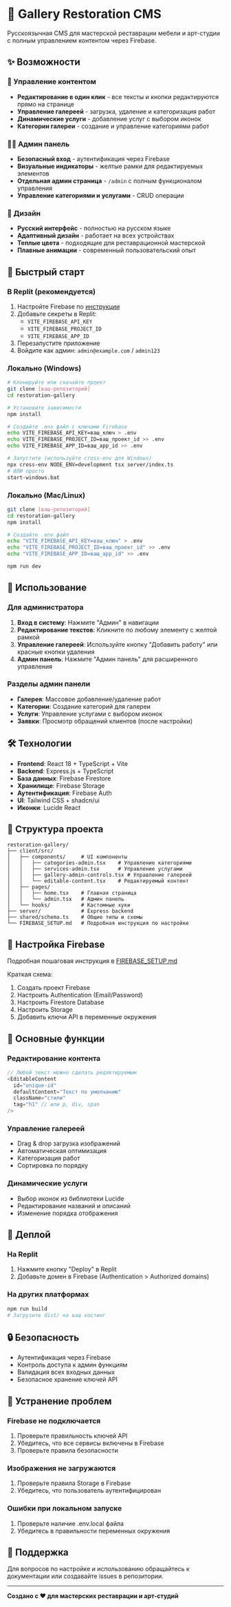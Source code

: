 # 🎨 Gallery Restoration CMS

Русскоязычная CMS для мастерской реставрации мебели и арт-студии с полным управлением контентом через Firebase.

## ✨ Возможности

### 🔧 Управление контентом
- **Редактирование в один клик** - все тексты и кнопки редактируются прямо на странице
- **Управление галереей** - загрузка, удаление и категоризация работ
- **Динамические услуги** - добавление услуг с выбором иконок
- **Категории галереи** - создание и управление категориями работ

### 👨‍💼 Админ панель
- **Безопасный вход** - аутентификация через Firebase
- **Визуальные индикаторы** - желтые рамки для редактируемых элементов
- **Отдельная админ страница** - `/admin` с полным функционалом управления
- **Управление категориями и услугами** - CRUD операции

### 🎨 Дизайн
- **Русский интерфейс** - полностью на русском языке
- **Адаптивный дизайн** - работает на всех устройствах  
- **Теплые цвета** - подходящие для реставрационной мастерской
- **Плавные анимации** - современный пользовательский опыт

## 🚀 Быстрый старт

### В Replit (рекомендуется)
1. Настройте Firebase по [инструкции](./FIREBASE_SETUP.md)
2. Добавьте секреты в Replit:
   - `VITE_FIREBASE_API_KEY`
   - `VITE_FIREBASE_PROJECT_ID` 
   - `VITE_FIREBASE_APP_ID`
3. Перезапустите приложение
4. Войдите как админ: `admin@example.com` / `admin123`

### Локально (Windows)
```bash
# Клонируйте или скачайте проект
git clone [ваш-репозиторий]
cd restoration-gallery

# Установите зависимости
npm install

# Создайте .env файл с ключами Firebase
echo VITE_FIREBASE_API_KEY=ваш_ключ > .env
echo VITE_FIREBASE_PROJECT_ID=ваш_проект_id >> .env  
echo VITE_FIREBASE_APP_ID=ваш_app_id >> .env

# Запустите (используйте cross-env для Windows)
npx cross-env NODE_ENV=development tsx server/index.ts
# ИЛИ просто
start-windows.bat
```

### Локально (Mac/Linux)
```bash
git clone [ваш-репозиторий]
cd restoration-gallery
npm install

# Создайте .env файл
echo "VITE_FIREBASE_API_KEY=ваш_ключ" > .env
echo "VITE_FIREBASE_PROJECT_ID=ваш_проект_id" >> .env  
echo "VITE_FIREBASE_APP_ID=ваш_app_id" >> .env

npm run dev
```

## 📖 Использование

### Для администратора
1. **Вход в систему**: Нажмите "Админ" в навигации
2. **Редактирование текстов**: Кликните по любому элементу с желтой рамкой
3. **Управление галереей**: Используйте кнопку "Добавить работу" или красные кнопки удаления
4. **Админ панель**: Нажмите "Админ панель" для расширенного управления

### Разделы админ панели
- **Галерея**: Массовое добавление/удаление работ
- **Категории**: Создание категорий для галереи  
- **Услуги**: Управление услугами с выбором иконок
- **Заявки**: Просмотр обращений клиентов (после настройки)

## 🛠 Технологии

- **Frontend**: React 18 + TypeScript + Vite
- **Backend**: Express.js + TypeScript  
- **База данных**: Firebase Firestore
- **Хранилище**: Firebase Storage
- **Аутентификация**: Firebase Auth
- **UI**: Tailwind CSS + shadcn/ui
- **Иконки**: Lucide React

## 📁 Структура проекта

```
restoration-gallery/
├── client/src/
│   ├── components/     # UI компоненты
│   │   ├── categories-admin.tsx    # Управление категориями
│   │   ├── services-admin.tsx      # Управление услугами  
│   │   ├── gallery-admin-controls.tsx # Управление галереей
│   │   └── editable-content.tsx    # Редактируемый контент
│   ├── pages/
│   │   ├── home.tsx    # Главная страница
│   │   └── admin.tsx   # Админ панель
│   └── hooks/          # Кастомные хуки
├── server/             # Express backend
├── shared/schema.ts    # Общие типы и схемы
└── FIREBASE_SETUP.md   # Подробная инструкция по настройке
```

## 🔧 Настройка Firebase

Подробная пошаговая инструкция в [FIREBASE_SETUP.md](./FIREBASE_SETUP.md)

Краткая схема:
1. Создать проект Firebase
2. Настроить Authentication (Email/Password)
3. Настроить Firestore Database
4. Настроить Storage
5. Добавить ключи API в переменные окружения

## 🎯 Основные функции

### Редактирование контента
```typescript
// Любой текст можно сделать редактируемым
<EditableContent 
  id="unique-id"
  defaultContent="Текст по умолчанию"
  className="стили"
  tag="h1" // или p, div, span
/>
```

### Управление галереей
- Drag & drop загрузка изображений
- Автоматическая оптимизация
- Категоризация работ
- Сортировка по порядку

### Динамические услуги  
- Выбор иконок из библиотеки Lucide
- Редактирование названий и описаний
- Изменение порядка отображения

## 🚀 Деплой

### На Replit
1. Нажмите кнопку "Deploy" в Replit
2. Добавьте домен в Firebase (Authentication > Authorized domains)

### На других платформах
```bash
npm run build
# Загрузите dist/ на ваш хостинг
```

## 🔒 Безопасность

- Аутентификация через Firebase
- Контроль доступа к админ функциям
- Валидация всех входных данных
- Безопасное хранение ключей API

## 🐛 Устранение проблем

### Firebase не подключается
1. Проверьте правильность ключей API
2. Убедитесь, что все сервисы включены в Firebase
3. Проверьте правила безопасности

### Изображения не загружаются  
1. Проверьте правила Storage в Firebase
2. Убедитесь, что пользователь аутентифицирован

### Ошибки при локальном запуске
1. Проверьте наличие .env.local файла
2. Убедитесь в правильности переменных окружения

## 📧 Поддержка

Для вопросов по настройке и использованию обращайтесь к документации или создавайте issues в репозитории.

---

**Создано с ❤️ для мастерских реставрации и арт-студий**